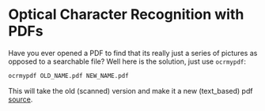 # Optical Character Recognition with PDFs

Have you ever opened a PDF to find that its really just a series of pictures as opposed to a searchable file?
Well here is the solution, just use `ocrmypdf`:

```bash
ocrmypdf OLD_NAME.pdf NEW_NAME.pdf
```

This will take the old (scanned) version and make it a new (text_based) pdf [source][]. 

[source]: https://thucnc.medium.com/convert-a-scanned-pdf-to-text-with-linux-command-line-using-ocrmypdf-1a2e8d50277f
